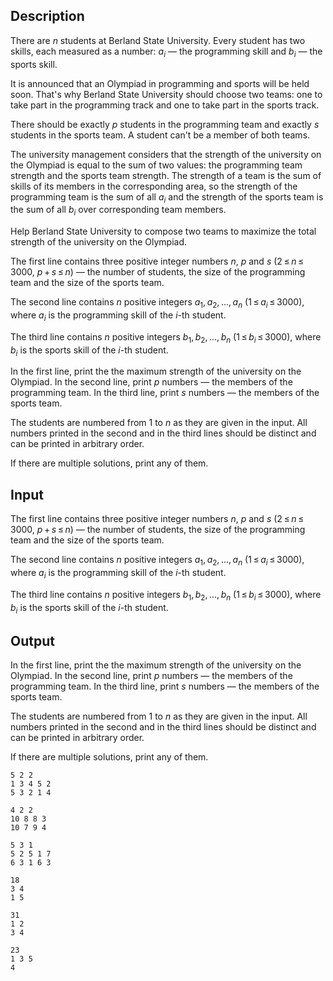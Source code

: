 ## Description

<div><p>There are <span class="tex-span"><i>n</i></span> students at Berland State University. Every student has two skills, each measured as a number: <span class="tex-span"><i>a</i><sub class="lower-index"><i>i</i></sub></span> — the programming skill and <span class="tex-span"><i>b</i><sub class="lower-index"><i>i</i></sub></span> — the sports skill.</p><p>It is announced that an Olympiad in programming and sports will be held soon. That's why Berland State University should choose two teams: one to take part in the programming track and one to take part in the sports track.</p><p>There should be exactly <span class="tex-span"><i>p</i></span> students in the programming team and exactly <span class="tex-span"><i>s</i></span> students in the sports team. A student can't be a member of both teams.</p><p>The university management considers that the strength of the university on the Olympiad is equal to the sum of two values: the programming team strength and the sports team strength. The strength of a team is the sum of skills of its members in the corresponding area, so the strength of the programming team is the sum of all <span class="tex-span"><i>a</i><sub class="lower-index"><i>i</i></sub></span> and the strength of the sports team is the sum of all <span class="tex-span"><i>b</i><sub class="lower-index"><i>i</i></sub></span> over corresponding team members.</p><p>Help Berland State University to compose two teams to maximize the total strength of the university on the Olympiad.</p></div><div class="input-specification"><p>The first line contains three positive integer numbers <span class="tex-span"><i>n</i></span>, <span class="tex-span"><i>p</i></span> and <span class="tex-span"><i>s</i></span> (<span class="tex-span">2 ≤ <i>n</i> ≤ 3000</span>, <span class="tex-span"><i>p</i> + <i>s</i> ≤ <i>n</i></span>) — the number of students, the size of the programming team and the size of the sports team.</p><p>The second line contains <span class="tex-span"><i>n</i></span> positive integers <span class="tex-span"><i>a</i><sub class="lower-index">1</sub>, <i>a</i><sub class="lower-index">2</sub>, ..., <i>a</i><sub class="lower-index"><i>n</i></sub></span> (<span class="tex-span">1 ≤ <i>a</i><sub class="lower-index"><i>i</i></sub> ≤ 3000</span>), where <span class="tex-span"><i>a</i><sub class="lower-index"><i>i</i></sub></span> is the programming skill of the <span class="tex-span"><i>i</i></span>-th student.</p><p>The third line contains <span class="tex-span"><i>n</i></span> positive integers <span class="tex-span"><i>b</i><sub class="lower-index">1</sub>, <i>b</i><sub class="lower-index">2</sub>, ..., <i>b</i><sub class="lower-index"><i>n</i></sub></span> (<span class="tex-span">1 ≤ <i>b</i><sub class="lower-index"><i>i</i></sub> ≤ 3000</span>), where <span class="tex-span"><i>b</i><sub class="lower-index"><i>i</i></sub></span> is the sports skill of the <span class="tex-span"><i>i</i></span>-th student.</p></div><div class="output-specification"><p>In the first line, print the the maximum strength of the university on the Olympiad. In the second line, print <span class="tex-span"><i>p</i></span> numbers — the members of the programming team. In the third line, print <span class="tex-span"><i>s</i></span> numbers — the members of the sports team.</p><p>The students are numbered from 1 to <span class="tex-span"><i>n</i></span> as they are given in the input. All numbers printed in the second and in the third lines should be distinct and can be printed in arbitrary order.</p><p>If there are multiple solutions, print any of them.</p></div>

## Input

<p>The first line contains three positive integer numbers <span class="tex-span"><i>n</i></span>, <span class="tex-span"><i>p</i></span> and <span class="tex-span"><i>s</i></span> (<span class="tex-span">2 ≤ <i>n</i> ≤ 3000</span>, <span class="tex-span"><i>p</i> + <i>s</i> ≤ <i>n</i></span>) — the number of students, the size of the programming team and the size of the sports team.</p><p>The second line contains <span class="tex-span"><i>n</i></span> positive integers <span class="tex-span"><i>a</i><sub class="lower-index">1</sub>, <i>a</i><sub class="lower-index">2</sub>, ..., <i>a</i><sub class="lower-index"><i>n</i></sub></span> (<span class="tex-span">1 ≤ <i>a</i><sub class="lower-index"><i>i</i></sub> ≤ 3000</span>), where <span class="tex-span"><i>a</i><sub class="lower-index"><i>i</i></sub></span> is the programming skill of the <span class="tex-span"><i>i</i></span>-th student.</p><p>The third line contains <span class="tex-span"><i>n</i></span> positive integers <span class="tex-span"><i>b</i><sub class="lower-index">1</sub>, <i>b</i><sub class="lower-index">2</sub>, ..., <i>b</i><sub class="lower-index"><i>n</i></sub></span> (<span class="tex-span">1 ≤ <i>b</i><sub class="lower-index"><i>i</i></sub> ≤ 3000</span>), where <span class="tex-span"><i>b</i><sub class="lower-index"><i>i</i></sub></span> is the sports skill of the <span class="tex-span"><i>i</i></span>-th student.</p>

## Output

<p>In the first line, print the the maximum strength of the university on the Olympiad. In the second line, print <span class="tex-span"><i>p</i></span> numbers — the members of the programming team. In the third line, print <span class="tex-span"><i>s</i></span> numbers — the members of the sports team.</p><p>The students are numbered from 1 to <span class="tex-span"><i>n</i></span> as they are given in the input. All numbers printed in the second and in the third lines should be distinct and can be printed in arbitrary order.</p><p>If there are multiple solutions, print any of them.</p>





```input1
5 2 2
1 3 4 5 2
5 3 2 1 4

```




```input2
4 2 2
10 8 8 3
10 7 9 4

```




```input3
5 3 1
5 2 5 1 7
6 3 1 6 3

```




```output1
18
3 4 
1 5 

```




```output2
31
1 2 
3 4 

```




```output3
23
1 3 5 
4 

```


